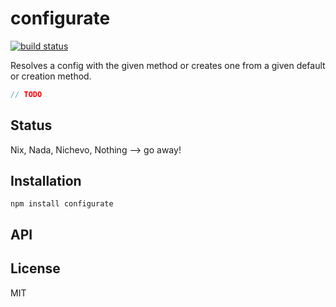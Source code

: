 # configurate
[![build status](https://secure.travis-ci.org/thlorenz/configurate.png)](http://travis-ci.org/thlorenz/configurate)

Resolves a config with the given method or creates one from a given default or creation method.

```js
// TODO
```

## Status

Nix, Nada, Nichevo, Nothing --> go away!
## Installation

    npm install configurate

## API


## License

MIT
